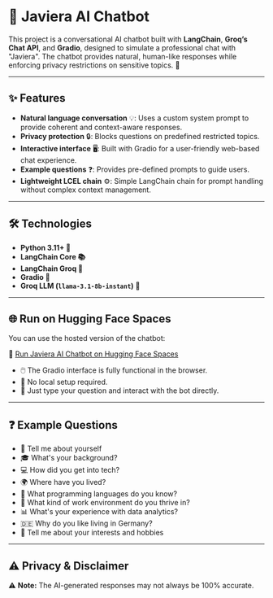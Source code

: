 # 🤖 Javiera AI Chatbot

This project is a conversational AI chatbot built with **LangChain**, **Groq’s Chat API**, and **Gradio**, designed to simulate a professional chat with "Javiera". The chatbot provides natural, human-like responses while enforcing privacy restrictions on sensitive topics. 💬

---

## ✨ Features

- **Natural language conversation** 💡: Uses a custom system prompt to provide coherent and context-aware responses.
- **Privacy protection** 🔒: Blocks questions on predefined restricted topics.
- **Interactive interface** 🖥️: Built with Gradio for a user-friendly web-based chat experience.
- **Example questions** ❓: Provides pre-defined prompts to guide users.
- **Lightweight LCEL chain** ⚙️: Simple LangChain chain for prompt handling without complex context management.

---

## 🛠️ Technologies

- **Python 3.11+ 🐍**
- **LangChain Core 📚**
- **LangChain Groq 🤖**
- **Gradio 🎨**
- **Groq LLM (`llama-3.1-8b-instant`) 🦙**

---

## 🌐 Run on Hugging Face Spaces

You can use the hosted version of the chatbot:

🔗 [Run Javiera AI Chatbot on Hugging Face Spaces](https://huggingface.co/spaces/javiialmendras/Javiera)

- 🖱️ The Gradio interface is fully functional in the browser.
- 🚫 No local setup required.
- 💬 Just type your question and interact with the bot directly.

---

## ❓ Example Questions

- 🙋 Tell me about yourself
- 🎓 What's your background?
- 💻 How did you get into tech?
- 🌍 Where have you lived?
- 📝 What programming languages do you know?
- 🏢 What kind of work environment do you thrive in?
- 📊 What's your experience with data analytics?
- 🇩🇪 Why do you like living in Germany?
- 🎨 Tell me about your interests and hobbies

---

## ⚠️ Privacy & Disclaimer

⚠️ **Note:** The AI-generated responses may not always be 100% accurate.
